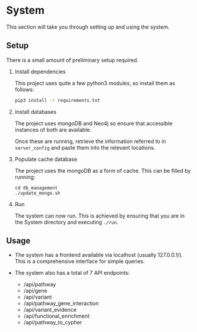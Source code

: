 # System

This section will take you through setting up and using the system.

## Setup

There is a small amount of preliminary setup required.

1. Install dependencies

    This project uses quite a few python3 modules, so install them as follows:
    
    ```bash
    pip3 install -r requirements.txt
    ```

2. Install databases

    The project uses mongoDB and Neo4j so ensure that accessible instances of both are available.

    Once these are running, retrieve the information referred to in ```server_config``` and
paste them into the relevant locations.
   
   
3. Populate cache database

    The project uses the mongoDB as a form of cache. This can be filled by running:

    ```
   cd db_management
   ./update_mongo.sh
    ```
   

4. Run

    The system can now run. This is achieved by ensuring that you are in the System directory
    and executing ```./run```.
   
## Usage

- The system has a frontend available via localhost (usually 127.0.0.1/).
This is a comprehensive interface for simple queries.
  
- The system also has a total of 7 API endpoints:

    - /api/pathway
    - /api/gene
    - /api/variant
    - /api/pathway_gene_interaction
    - /api/variant_evidence
    - /api/functional_enrichment
    - /api/pathway_to_cypher
  


